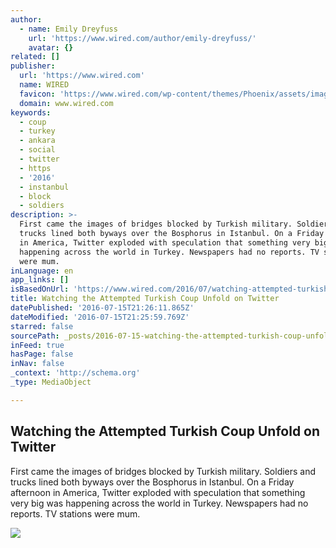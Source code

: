 ```yaml
---
author:
  - name: Emily Dreyfuss
    url: 'https://www.wired.com/author/emily-dreyfuss/'
    avatar: {}
related: []
publisher:
  url: 'https://www.wired.com'
  name: WIRED
  favicon: 'https://www.wired.com/wp-content/themes/Phoenix/assets/images/favicon.ico'
  domain: www.wired.com
keywords:
  - coup
  - turkey
  - ankara
  - social
  - twitter
  - https
  - '2016'
  - instanbul
  - block
  - soldiers
description: >-
  First came the images of bridges blocked by Turkish military. Soldiers and
  trucks lined both byways over the Bosphorus in Istanbul. On a Friday afternoon
  in America, Twitter exploded with speculation that something very big was
  happening across the world in Turkey. Newspapers had no reports. TV stations
  were mum.
inLanguage: en
app_links: []
isBasedOnUrl: 'https://www.wired.com/2016/07/watching-attempted-turkish-coup-unfold-twitter/'
title: Watching the Attempted Turkish Coup Unfold on Twitter
datePublished: '2016-07-15T21:26:11.865Z'
dateModified: '2016-07-15T21:25:59.769Z'
starred: false
sourcePath: _posts/2016-07-15-watching-the-attempted-turkish-coup-unfold-on-twitter.md
inFeed: true
hasPage: false
inNav: false
_context: 'http://schema.org'
_type: MediaObject

---
```

<article style=""><h1>Watching the Attempted Turkish Coup Unfold on Twitter</h1><p>First came the images of bridges blocked by Turkish military. Soldiers and trucks lined both byways over the Bosphorus in Istanbul. On a Friday afternoon in America, Twitter exploded with speculation that something very big was happening across the world in Turkey. Newspapers had no reports. TV stations were mum.</p><img src="https://www.wired.com/wp-content/uploads/2016/07/TurkeyHP-576514828-1200x630-e1468615610375.jpg" /></article>